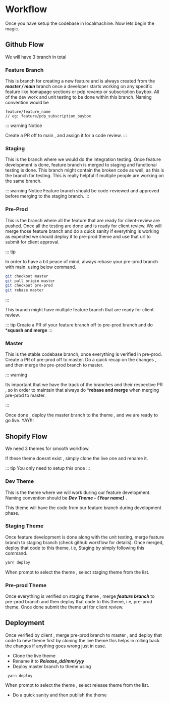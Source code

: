 # Workflow

Once you have setup the codebase in localmachine. Now lets begin the magic.


## Github Flow

We will have 3 branch in total

 ### Feature Branch

  This is branch for creating a new feature and is always created from the ***master / main*** branch once a developer starts working on any specific feature like homapage sections or pdp revamp or subscription buybox. All of the dev work and unit testing to be done within this branch. Naming convention would be 
  ```
  feature/feature_name
  // eg: feature/pdp_subscription_buybox
  ```
  
  ::: warning Notice

  Create a PR off to main , and assign it for a code review.
  :::

### Staging 

 This is the branch where we would do the integration testing. Once feature development is done, feature branch is merged to staging and functional testing is done. This branch might contain the broken code as well, as this is the branch for testing. 
 This is really helpful if multiple people are working on the same branch.

::: warning Notice
 Feature branch should be code-reviewed and approved before merging to the staging branch.
:::

### Pre-Prod 

This is the branch where all the feature that are ready for client-review are pushed. Once all the testing are done and is ready for client review.  We will merge those feature branch and do a quick sanity if everything is working as expected we should deploy it to pre-prod theme and use that url to submit for client approval.

::: tip 

In order to have a bit peace of mind, always rebase your pre-prod branch with main. using below command. 

```bash
git checkout master
git pull origin master
git checkout pre-prod
git rebase master

```
:::

This branch might have multiple feature branch that are ready for client review. 

::: tip 
Create a PR of your feature branch off to pre-prod branch and do ***squash and merge**
:::


### Master

This is the stable codebase branch, once everything is verified in pre-prod. 
Create a PR of pre-prod off to master. 
Do a quick recap on the changes , and then merge the pre-prod branch to master. 


::: warning

Its important that we have the track of the branches and their respective PR , so in order to maintain that always do 
***rebase and merge** when merging pre-prod to master.

:::

Once done , deploy the master branch to the theme , and we are ready to go live. YAY!!!

<div class="block-space"></div>
 

## Shopify Flow

We need 3 themes for smooth workflow.

If these theme doesnt exist , simply clone the live one and rename it. 

::: tip 
You only need to setup this once 
:::

### Dev Theme

This is the theme where we will work during our feature development. Naming convention should be 
***Dev Theme - {Your name}*** . 

This theme will have the code from our feature branch during development phase.


### Staging Theme

Once feature development is done along with the unit testing, merge feature branch to staging branch (check github workflow for details).
Once merged, deploy that code to this theme. i.e, Staging by simply following this command. 

```bash
yarn deploy
```
When prompt to select the theme , select staging theme from the list.


### Pre-prod Theme

Once everything is verified on staging theme , merge ***feature branch*** to pre-prod branch and then deploy that code to this theme, i.e, pre-prod theme. Once done submit the theme url for client review.


<div class="block-space"></div>

## Deployment

Once verified by client , merge pre-prod branch to master , and deploy that code to new theme first by cloning the live theme this helps in rolling back the changes if anything goes wrong just in case. 

- Clone the live theme
- Rename it to ***Release_dd/mm/yyy***
- Deploy master branch to theme using 

```
 yarn deploy

```

When prompt to select the theme , select release theme from the list.

- Do a quick sanity and then publish the theme

